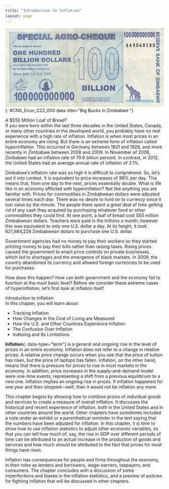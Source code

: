 ```yaml
---
title: "Introduction to Inflation"
layout: page
---
```



<?cnx.eoc class="summary" title="Chapter Review"?>

<?cnx.eoc class="self-check-questions" title="Self-Check Questions"?>

<?cnx.eoc class="review-questions" title="Review Questions"?>

<?cnx.eoc class="critical-thinking" title="Critical Thinking Questions"?>

<?cnx.eoc class="problems" title="Problems"?>

<?cnx.eoc class="references" title="References"?>

 ![The image shows a photograph of Zimbabwean currency.](../resources/CNX_Econ_C022_000.jpg "This bill was worth 100 billion Zimbabwean dollars when issued in 2008. There were even bills issued with a face value of 100 trillion Zimbabwean dollars. The bills had $100,000,000,000,000 written on them. Unfortunately, they were almost worthless. At one point, 621,984,228 Zimbabwean dollars were equal to one U.S. dollar. Eventually, the country abandoned its own currency and allowed foreign currency to be used for purchases. (Credit: modification of work by Samantha Marx/Flickr Creative Commons)"){: #CNX_Econ_C22_000 data-title="Big Bucks in Zimbabwe "}

<div data-type="note" class="economics bringhome" markdown="1">
<div data-type="title">
A $550 Million Loaf of Bread?
</div>
If you were born within the last three decades in the United States, Canada, or many other countries in the developed world, you probably have no real experience with a high rate of inflation. Inflation is when most prices in an entire economy are rising. But there is an extreme form of inflation called hyperinflation. This occurred in Germany between 1921 and 1928, and more recently in Zimbabwe between 2008 and 2009. In November of 2008, Zimbabwe had an inflation rate of 79.6 billion percent. In contrast, in 2012, the United States had an average annual rate of inflation of 2.1%.

Zimbabwe’s inflation rate was so high it is difficult to comprehend. So, let’s put it into context. It is equivalent to price increases of 98% per day. This means that, from one day to the next, prices essentially double. What is life like in an economy afflicted with hyperinflation? Not like anything you are familiar with. Prices for commodities in Zimbabwean dollars were adjusted several times *each day*. There was no desire to hold on to currency since it lost value by the minute. The people there spent a great deal of time getting rid of any cash they acquired by purchasing whatever food or other commodities they could find. At one point, a loaf of bread cost 550 million Zimbabwean dollars. Teachers were paid in the trillions a month; however this was equivalent to only one U.S. dollar a day. At its height, it took 621,984,228 Zimbabwean dollars to purchase one U.S. dollar.

Government agencies had no money to pay their workers so they started printing money to pay their bills rather than raising taxes. Rising prices caused the government to enact price controls on private businesses, which led to shortages and the emergence of black markets. In 2009, the country abandoned its currency and allowed foreign currencies to be used for purchases.

How does this happen? How can both government and the economy fail to function at the most basic level? Before we consider these extreme cases of hyperinflation, let’s first look at inflation itself.

</div>

<div data-type="note" class="economics chapter-objectives" markdown="1">
<div data-type="title">
Introduction to Inflation
</div>
In this chapter, you will learn about:

* Tracking Inflation
* How Changes in the Cost of Living are Measured
* How the U.S. and Other Countries Experience Inflation
* The Confusion Over Inflation
* Indexing and Its Limitations

</div>

**Inflation**{: data-type="term"} is a general and ongoing rise in the level of prices in an entire economy. Inflation does not refer to a change in relative prices. A relative price change occurs when you see that the price of tuition has risen, but the price of laptops has fallen. Inflation, on the other hand, means that there is pressure for prices to rise in most markets in the economy. In addition, price increases in the supply-and-demand model were one-time events, representing a shift from a previous equilibrium to a new one. Inflation implies an ongoing rise in prices. If inflation happened for one year and then stopped—well, then it would not be inflation any more.

This chapter begins by showing how to combine prices of individual goods and services to create a measure of overall inflation. It discusses the historical and recent experience of inflation, both in the United States and in other countries around the world. Other chapters have sometimes included a note under an exhibit or a parenthetical reminder in the text saying that the numbers have been adjusted for inflation. In this chapter, it is time to show how to use inflation statistics to adjust other economic variables, so that you can tell how much of, say, the rise in GDP over different periods of time can be attributed to an actual increase in the production of goods and services and how much should be attributed to the fact that prices for most things have risen.

Inflation has consequences for people and firms throughout the economy, in their roles as lenders and borrowers, wage-earners, taxpayers, and consumers. The chapter concludes with a discussion of some imperfections and biases in the inflation statistics, and a preview of policies for fighting inflation that will be discussed in other chapters.

